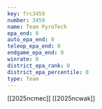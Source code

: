```yaml
---
key: frc3459
number: 3459
name: Team PyroTech
epa_end: 0
auto_epa_end: 0
teleop_epa_end: 0
endgame_epa_end: 0
winrate: 0
district_epa_rank: 0
district_epa_percentile: 0
type: Team
---
```

[[2025ncmec]]
[[2025ncwak]]
